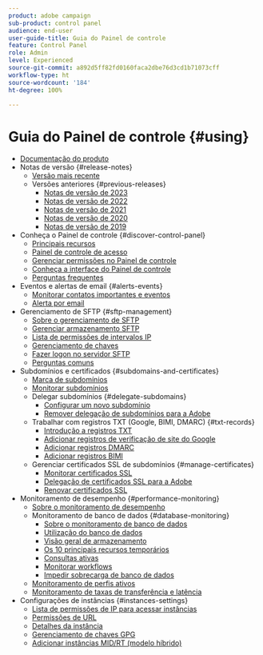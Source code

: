 ```yaml
---
product: adobe campaign
sub-product: control panel
audience: end-user
user-guide-title: Guia do Painel de controle
feature: Control Panel
role: Admin
level: Experienced
source-git-commit: a892d5ff82fd0160faca2dbe76d3cd1b71073cff
workflow-type: ht
source-wordcount: '184'
ht-degree: 100%

---
```



# Guia do Painel de controle {#using}

+ [Documentação do produto](control-panel-home.md)
+ Notas de versão {#release-notes}
   + [Versão mais recente](rn/release-notes.md)
   + Versões anteriores {#previous-releases}
      + [Notas de versão de 2023](rn/release-notes-2023.md)
      + [Notas de versão de 2022](rn/release-notes-2022.md)
      + [Notas de versão de 2021](rn/release-notes-2021.md)
      + [Notas de versão de 2020](rn/release-notes-2020.md)
      + [Notas de versão de 2019](rn/release-notes-2019.md)
+ Conheça o Painel de controle {#discover-control-panel}
   + [Principais recursos](discover/using/key-features.md)
   + [Painel de controle de acesso](discover/using/accessing-control-panel.md)
   + [Gerenciar permissões no Painel de controle](discover/using/managing-permissions.md)
   + [Conheça a interface do Painel de controle](discover/using/discovering-the-interface.md)
   + [Perguntas frequentes](faq.md)
+ Eventos e alertas de email {#alerts-events}
   + [Monitorar contatos importantes e eventos](service-events/service-events.md)
   + [Alerta por email](performance-monitoring/using/email-alerting.md)
+ Gerenciamento de SFTP {#sftp-management}
   + [Sobre o gerenciamento de SFTP](sftp/using/about-sftp-management.md)
   + [Gerenciar armazenamento SFTP](sftp/using/sftp-storage-management.md)
   + [Lista de permissões de intervalos IP](sftp/using/ip-range-allow-listing.md)
   + [Gerenciamento de chaves](sftp/using/key-management.md)
   + [Fazer logon no servidor SFTP](sftp/using/logging-into-sftp-server.md)
   + [Perguntas comuns](sftp/using/common-questions.md)
+ Subdomínios e certificados {#subdomains-and-certificates}
   + [Marca de subdomínios](subdomains-certificates/using/subdomains-branding.md)
   + [Monitorar subdomínios](subdomains-certificates/using/monitoring-subdomains.md)
   + Delegar subdomínios {#delegate-subdomains}
      + [Configurar um novo subdomínio](subdomains-certificates/using/setting-up-new-subdomain.md)
      + [Remover delegação de subdomínios para a Adobe](subdomains-certificates/using/remove-delegated-subdomains.md)
   + Trabalhar com registros TXT (Google, BIMI, DMARC) {#txt-records}
      + [Introdução a registros TXT](subdomains-certificates/using/gs-txt-records.md)
      + [Adicionar registros de verificação de site do Google](subdomains-certificates/using/managing-txt-records.md)
      + [Adicionar registros DMARC](subdomains-certificates/using/dmarc.md)
      + [Adicionar registros BIMI](subdomains-certificates/using/bimi.md)
   + Gerenciar certificados SSL de subdomínios {#manage-certificates}
      + [Monitorar certificados SSL](subdomains-certificates/using/monitoring-ssl-certificates.md)
      + [Delegação de certificados SSL para a Adobe](subdomains-certificates/using/delegate-ssl.md)
      + [Renovar certificados SSL](subdomains-certificates/using/renewing-subdomain-certificate.md)
+ Monitoramento de desempenho {#performance-monitoring}
   + [Sobre o monitoramento de desempenho](performance-monitoring/using/about-performance-monitoring.md)
   + Monitoramento de banco de dados {#database-monitoring}
      + [Sobre o monitoramento de banco de dados](performance-monitoring/using/database-monitoring.md)
      + [Utilização do banco de dados](performance-monitoring/using/database-utilization.md)
      + [Visão geral de armazenamento](performance-monitoring/using/database-storage-overview.md)
      + [Os 10 principais recursos temporários](performance-monitoring/using/database-top-ten-resources.md)
      + [Consultas ativas](performance-monitoring/using/database-active-queries.md)
      + [Monitorar workflows](performance-monitoring/using/workflow-monitoring.md)
      + [Impedir sobrecarga de banco de dados](performance-monitoring/using/database-preventing-overload.md)
   + [Monitoramento de perfis ativos](performance-monitoring/using/active-profiles-monitoring.md)
   + [Monitoramento de taxas de transferência e latência](performance-monitoring/using/throughputs-latencies.md)
+ Configurações de instâncias {#instances-settings}
   + [Lista de permissões de IP para acessar instâncias](instances-settings/using/ip-allow-listing-instance-access.md)
   + [Permissões de URL](instances-settings/using/url-permissions.md)
   + [Detalhes da instância](instances-settings/using/instance-details.md)
   + [Gerenciamento de chaves GPG](instances-settings/using/gpg-keys-management.md)
   + [Adicionar instâncias MID/RT (modelo híbrido)](instances-settings/using/external-accounts.md)

